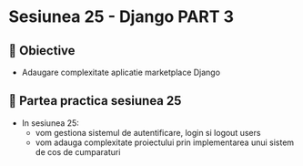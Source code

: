 # Sesiunea 25 - Django PART 3

## 📝 Obiective
- Adaugare complexitate aplicatie marketplace Django

## 📌 Partea practica sesiunea 25
- In sesiunea 25:
  - vom gestiona sistemul de autentificare, login si logout users
  - vom adauga complexitate proiectului prin implementarea unui sistem de cos de cumparaturi
